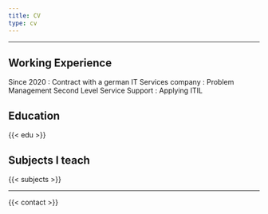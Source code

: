 ```yaml
---
title: CV
type: cv
---
```

---

Working Experience
--------------------

Since 2020
: Contract with a german IT Services company
: Problem Management Second Level Service Support
: Applying ITIL


Education
----------

{{< edu >}}

Subjects I teach
-------------

{{< subjects >}}


---
{{< contact >}}
